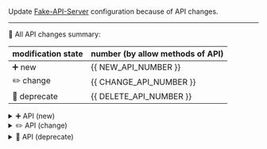 Update [Fake-API-Server](https://github.com/Chisanan232/PyFake-API-Server) configuration because of API changes.

---

👀️ All API changes summary:

| modification state | number (by allow methods of API) |
|--------------------|----------------------------------|
| ➕ new             | {{ NEW_API_NUMBER }}             |
| ✏️ change          | {{ CHANGE_API_NUMBER }}          |
| 🚮 deprecate       | {{ DELETE_API_NUMBER }}          |

<details>
<summary>➕ API (new)</summary>
<ul>

{{ ADD_API_SUMMARY }}

[//]: # (Should be like below content)
[//]: # (* `/test/v1/sample`)
[//]: # (  * `GET`)
[//]: # (* `/test/v1/foo-feature`)
[//]: # (  * `GET`)
[//]: # (  * `POST`)
[//]: # (  * `DELETE`)

</ul>
</details>

<details>
<summary>✏️ API (change)</summary>
<ul>

{{ CHANGE_API_SUMMARY }}

</ul>
</details>

<details>
<summary>🚮 API (deprecate)</summary>
<ul>

{{ DELETE_API_SUMMARY }}

</ul>
</details>

